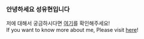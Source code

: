 ### 안녕하세요 성유현입니다

저에 대해서 궁금하시다면 [여기](https://youhyunsung.github.io/)를 확인해주세요!  
If you want to know more about me, Please visit [here](https://youhyunsung.github.io/)!
